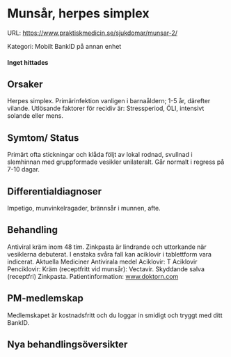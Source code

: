 # Munsår, herpes simplex

URL: https://www.praktiskmedicin.se/sjukdomar/munsar-2/



Kategori: Mobilt BankID på annan enhet

#### Inget hittades

## Orsaker

Herpes simplex. Primärinfektion vanligen i barnaåldern; 1-5 år, därefter vilande. Utlösande faktorer för recidiv är: Stressperiod, ÖLI, intensivt solande eller mens.

## Symtom/ Status

Primärt ofta stickningar och klåda följt av lokal rodnad, svullnad i slemhinnan med gruppformade vesikler unilateralt. Går normalt i regress på 7-10 dagar.

## Differentialdiagnoser

Impetigo, munvinkelragader, brännsår i munnen, afte.

## Behandling

Antiviral kräm inom 48 tim. Zinkpasta är lindrande och uttorkande när vesiklerna debuterat. I enstaka svåra fall kan aciklovir i tablettform vara indicerat.
Aktuella Mediciner
Antivirala medel
Aciklovir: T Aciklovir
Penciklovir: Kräm (receptfritt vid munsår): Vectavir.
Skyddande salva (receptfri) Zinkpasta.
Patientinformation: www.doktorn.com

## PM-medlemskap

Medlemskapet är kostnadsfritt och du loggar in smidigt och tryggt med ditt BankID.

## Nya behandlingsöversikter

